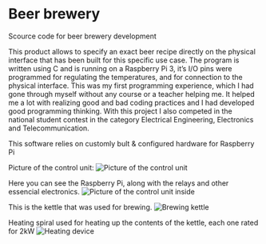 # Beer brewery

Scource code for beer brewery development

This product allows to specify an exact beer recipe directly on the physical interface that has been built for this specific use case. The program is written using C and is running on a Raspberry Pi 3, it’s I/O pins were programmed for regulating the temperatures, and for connection to the physical interface. This was my first programming experience, which I had gone through myself without any course or a teacher helping me. It helped me a lot with realizing good and bad coding practices and I had developed good programming thinking.
With this project I also competed in the national student contest in the category Electrical Engineering, Electronics and Telecommunication.

This software relies on customly bult & configured hardware for Raspberry Pi

Picture of the control unit:
![Picture of the control unit](https://github.com/hadamhej/Pivovar-BeerBrewery/blob/master/Pictures/Control_Unit.png)

Here you can see the Raspberry Pi, along with the relays and other essencial electronics.
![Picture of the control unit inside](https://github.com/hadamhej/Pivovar-BeerBrewery/blob/master/Pictures/Control_unit_insides.png)

This is the kettle that was used for brewing.
![Brewing kettle](https://github.com/hadamhej/Pivovar-BeerBrewery/blob/master/Pictures/Brewing_kettle.jpg)

Heating spiral used for heating up the contents of the kettle, each one rated for 2kW
![Heating device](https://github.com/hadamhej/Pivovar-BeerBrewery/blob/master/Pictures/Heating_device.jpg)

